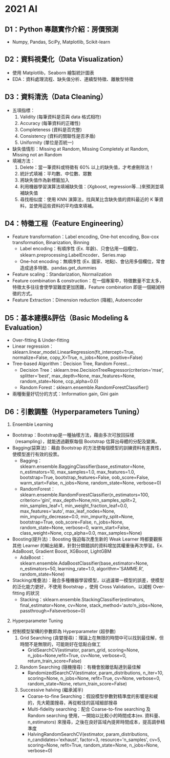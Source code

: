 # 2021 AI
## D1：Python 專題實作介紹：房價預測
- Numpy, Pandas, SciPy, Matplotlib, Scikit-learn
## D2：資料視覺化（Data Visualization）
- 使用 Matplotlib，Seaborn 繪製統計圖表
- EDA：資料處理流程、缺失值分析、連續型特徵、離散型特徵
## D3：資料清洗（Data Cleaning）
- 五項指標：
    1. Validity (每筆資料是否與 data 格式相符)
    2. Accuracy (每筆資料的正確性)
    3. Completeness (資料是否完整)
    4. Consistency (資料的關聯性是否矛盾)
    5. Uniformity (單位是否統一)
- 缺失值情形：Missing at Random, Missing Completely at Random, Missing not an Random
- 填補方法：
    1. Delete：當一筆資料或特徵有 60% 以上的缺失值，才考慮刪除法！
    2. 統計式填補：平均數、中位數、眾數
    3. 將缺失值作為新標籤加入
    4. 利用機器學習演算法填補缺失值：(Xgboost, regression等…)來預測並填補缺失值
    5. 尋找相似度：使用 KNN 演算法，找與某比含缺失值的資料最近的 K 筆資料，並使用這些資料的平均值來填補。
## D4：特徵工程（Feature Engineering）
- Feature transformation：Label encoding, One-hot encoding, Box-cox transformation, Binarization, Binning
    - Label encoding：有順序性 (Ex. 年齡)、只會佔用一個欄位、sklearn.preprocessing.LabelEncoder、Series.map
    - One-hot encoding：無順序性 (Ex. 國家、地點)、會佔用多個欄位，常會造成過多特徵、pandas.get_dummies
- Feature scaling：Standarization, Normalization
- Feature combination & construction：在一個專案中，特徵數量不宜太多，特徵太多往往會使學習難度更加困難，Feature combination 即是一個縮減特徵的方式。
- Feature Extraction：Dimension reduction (降維), Autoencoder
## D5：基本建模&評估（Basic Modeling & Evaluation）
- Over-fitting & Under-fitting
- Linear regression：sklearn.linear_model.LinearRegression(fit_intercept=True, normalize=False, copy_X=True, n_jobs=None, positive=False)
- Tree-based Algorithm：Decision Tree, Random Forest...
    - Decision Tree：sklearn.tree.DecisionTreeRegressor(criterion='mse', splitter='best', max_depth=None, max_features=None, random_state=None, ccp_alpha=0.0)
    - Random Forest：sklearn.ensemble.RandomForestClassifier()
- 兩種衡量好切分的方式：Imformation gain, Gini gain
## D6：引數調整（Hyperparameters Tuning）
1. Ensemble Learning
- Bootstrap：Bootstrap是一種抽樣方法，藉由多次可放回採樣（resampling），就能透過觀察每個 Bootstrap 估算出母體的分配及變異。
- Bagging(袋算法)：藉由 Bootstrap 的方法使每個模型的訓練資料有差異性，使模型進行有效的投票。
    - Bagging：sklearn.ensemble.BaggingClassifier(base_estimator=None, n_estimators=10, max_samples=1.0, max_features=1.0, bootstrap=True, bootstrap_features=False, oob_score=False, warm_start=False, n_jobs=None, random_state=None, verbose=0)
    - RandomForest：sklearn.ensemble.RandomForestClassifier(n_estimators=100, criterion='gini’, max_depth=None,min_samples_split=2, min_samples_leaf=1, min_weight_fraction_leaf=0.0, max_features='auto', max_leaf_nodes=None, min_impurity_decrease=0.0, min_impurity_split=None, bootstrap=True, oob_score=False, n_jobs=None, random_state=None, verbose=0, warm_start=False, class_weight=None, ccp_alpha=0.0, max_samples=None)
- Boosting(提升法)：Boosting 強迫每次產生新的 Weak Learner 時都要觀察其他 Learner 的輸出結果，針對分類錯誤的資料增加其權重後再次學習。Ex. AdaBoost, Gradient Boost, XGBoost, LightGBM
    - AdaBoost：sklearn.ensemble.AdaBoostClassifier(base_estimator=None, n_estimators=50, learning_rate=1.0, algorithm='SAMME.R’, random_state=None)
- Stacking(堆疊法)：融合多種機器學習模型，以過濾單一模型的誤差，使模型的泛化能力更好，不使用 Bootstrap ，使用 Cross Validation，以減輕 Over-fitting 的狀況
    - Stacking：sklearn.ensemble.StackingClassifier(estimators, final_estimator=None, cv=None, stack_method='auto’n_jobs=None, passthrough=Falseverbose=0)
2. Hyperparameter Tuning
- 控制模型架構的參數即為 Hyperparameter (超參數)
    1. Grid Searching (貪婪搜尋)：理論上在無限的時間中可以找到最佳解，但時間不是無限的，可能剛好在低點白做工
        - GridSearchCV(estimator, param_grid, scoring=None, n_jobs=None,refit=True, cv=None, verbose=0, return_train_score=False)
    2. Random Searching (隨機搜尋)：有機會脫離低點達到最佳解
        - RandomizedSearchCV(estimator, param_distributions, n_iter=10, scoring=None, n_jobs=None, refit=True, cv=None, verbose=0, random_state=None, return_train_score=False)
    3. Successive halving (繼承減半)
        - Coarse-to-fine Searching：假設模型參數對精準度的影響是和緩的，先大範圍搜尋，再從較佳的區域細部搜尋
        - Multi-fidelity searching：配合 Coarse-to-fine searching 及 Random searching 使用，一開始以比較小的時間成本(ex. 資料量、n_estimators) 來搜尋，之後在良好區域內提昇時間成本，提高調參精準度
        - HalvingRandomSearchCV(estimator, param_distributions, n_candidates='exhaust', factor=3, resource='n_samples', cv=5, scoring=None, refit=True, random_state=None, n_jobs=None, verbose=0)